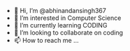 - 👋 Hi, I’m @abhinandansingh367
- 👀 I’m interested in Computer Science
- 🌱 I’m currently learning CODING
- 💞️ I’m looking to collaborate on coding
- 📫 How to reach me ...

<!---
abhinandansingh367/abhinandansingh367 is a ✨ special ✨ repository because its `README.md` (this file) appears on your GitHub profile.
You can click the Preview link to take a look at your changes.
--->
